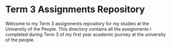 # Term 3 Assignments Repository

Welcome to my Term 3 assignments repository for my studies at the University of the People. This directory contains all the assignments I completed during  Term 3 of my first year academic journey at the university of the people. 
